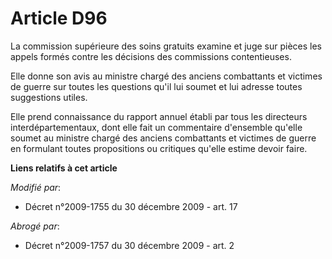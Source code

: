 # Article D96

La commission supérieure des soins gratuits examine et juge sur pièces les appels formés contre les décisions des commissions
contentieuses. 

Elle donne son avis au       ministre chargé des anciens combattants et victimes de guerre sur toutes les questions qu'il lui
soumet et lui adresse toutes suggestions utiles. 

Elle prend connaissance du rapport annuel établi par tous les directeurs interdépartementaux, dont elle fait un commentaire
d'ensemble qu'elle soumet au       ministre chargé des anciens combattants et victimes de guerre en formulant toutes
propositions ou critiques qu'elle estime devoir faire.

**Liens relatifs à cet article**

_Modifié par_:

  - Décret n°2009-1755 du 30 décembre 2009 - art. 17

_Abrogé par_:

  - Décret n°2009-1757 du 30 décembre 2009 - art. 2
